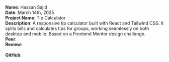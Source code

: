 **Name**: Hassan Sajid
<br/>
**Date**: March 14th, 2025
<br/>
**Project Name**: Tip Calculator
<br/>
**Description**: A responsive tip calculator built with React and Tailwind CSS. It splits bills and calculates tips for groups, working seamlessly on both desktop and mobile. Based on a Frontend Mentor design challenge.
<br/>
**Peer**: 
<br/>
**Review**: 
<br/>
<br/>
**GitHub**: 
